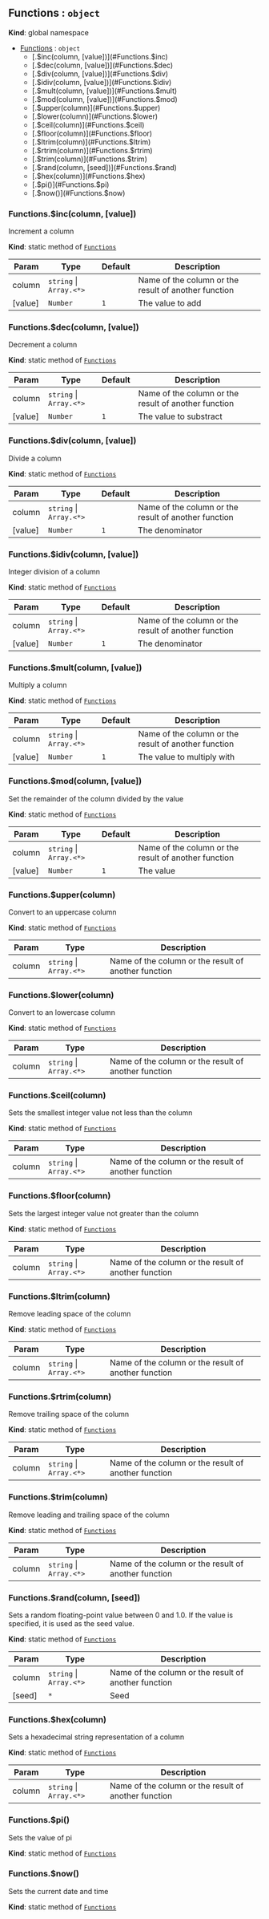 <a name="Functions"></a>
## Functions : <code>object</code>
**Kind**: global namespace  

* [Functions](#Functions) : <code>object</code>
  * [.$inc(column, [value])](#Functions.$inc)
  * [.$dec(column, [value])](#Functions.$dec)
  * [.$div(column, [value])](#Functions.$div)
  * [.$idiv(column, [value])](#Functions.$idiv)
  * [.$mult(column, [value])](#Functions.$mult)
  * [.$mod(column, [value])](#Functions.$mod)
  * [.$upper(column)](#Functions.$upper)
  * [.$lower(column)](#Functions.$lower)
  * [.$ceil(column)](#Functions.$ceil)
  * [.$floor(column)](#Functions.$floor)
  * [.$ltrim(column)](#Functions.$ltrim)
  * [.$rtrim(column)](#Functions.$rtrim)
  * [.$trim(column)](#Functions.$trim)
  * [.$rand(column, [seed])](#Functions.$rand)
  * [.$hex(column)](#Functions.$hex)
  * [.$pi()](#Functions.$pi)
  * [.$now()](#Functions.$now)

<a name="Functions.$inc"></a>
### Functions.$inc(column, [value])
Increment a column

**Kind**: static method of <code>[Functions](#Functions)</code>  

| Param | Type | Default | Description |
| --- | --- | --- | --- |
| column | <code>string</code> &#124; <code>Array.&lt;\*&gt;</code> |  | Name of the column or the result of another function |
| [value] | <code>Number</code> | <code>1</code> | The value to add |

<a name="Functions.$dec"></a>
### Functions.$dec(column, [value])
Decrement a column

**Kind**: static method of <code>[Functions](#Functions)</code>  

| Param | Type | Default | Description |
| --- | --- | --- | --- |
| column | <code>string</code> &#124; <code>Array.&lt;\*&gt;</code> |  | Name of the column or the result of another function |
| [value] | <code>Number</code> | <code>1</code> | The value to substract |

<a name="Functions.$div"></a>
### Functions.$div(column, [value])
Divide a column

**Kind**: static method of <code>[Functions](#Functions)</code>  

| Param | Type | Default | Description |
| --- | --- | --- | --- |
| column | <code>string</code> &#124; <code>Array.&lt;\*&gt;</code> |  | Name of the column or the result of another function |
| [value] | <code>Number</code> | <code>1</code> | The denominator |

<a name="Functions.$idiv"></a>
### Functions.$idiv(column, [value])
Integer division of a column

**Kind**: static method of <code>[Functions](#Functions)</code>  

| Param | Type | Default | Description |
| --- | --- | --- | --- |
| column | <code>string</code> &#124; <code>Array.&lt;\*&gt;</code> |  | Name of the column or the result of another function |
| [value] | <code>Number</code> | <code>1</code> | The denominator |

<a name="Functions.$mult"></a>
### Functions.$mult(column, [value])
Multiply a column

**Kind**: static method of <code>[Functions](#Functions)</code>  

| Param | Type | Default | Description |
| --- | --- | --- | --- |
| column | <code>string</code> &#124; <code>Array.&lt;\*&gt;</code> |  | Name of the column or the result of another function |
| [value] | <code>Number</code> | <code>1</code> | The value to multiply with |

<a name="Functions.$mod"></a>
### Functions.$mod(column, [value])
Set the remainder of the column divided by the value

**Kind**: static method of <code>[Functions](#Functions)</code>  

| Param | Type | Default | Description |
| --- | --- | --- | --- |
| column | <code>string</code> &#124; <code>Array.&lt;\*&gt;</code> |  | Name of the column or the result of another function |
| [value] | <code>Number</code> | <code>1</code> | The value |

<a name="Functions.$upper"></a>
### Functions.$upper(column)
Convert to an uppercase column

**Kind**: static method of <code>[Functions](#Functions)</code>  

| Param | Type | Description |
| --- | --- | --- |
| column | <code>string</code> &#124; <code>Array.&lt;\*&gt;</code> | Name of the column or the result of another function |

<a name="Functions.$lower"></a>
### Functions.$lower(column)
Convert to an lowercase column

**Kind**: static method of <code>[Functions](#Functions)</code>  

| Param | Type | Description |
| --- | --- | --- |
| column | <code>string</code> &#124; <code>Array.&lt;\*&gt;</code> | Name of the column or the result of another function |

<a name="Functions.$ceil"></a>
### Functions.$ceil(column)
Sets the smallest integer value not less than the column

**Kind**: static method of <code>[Functions](#Functions)</code>  

| Param | Type | Description |
| --- | --- | --- |
| column | <code>string</code> &#124; <code>Array.&lt;\*&gt;</code> | Name of the column or the result of another function |

<a name="Functions.$floor"></a>
### Functions.$floor(column)
Sets the largest integer value not greater than the column

**Kind**: static method of <code>[Functions](#Functions)</code>  

| Param | Type | Description |
| --- | --- | --- |
| column | <code>string</code> &#124; <code>Array.&lt;\*&gt;</code> | Name of the column or the result of another function |

<a name="Functions.$ltrim"></a>
### Functions.$ltrim(column)
Remove leading space of the column

**Kind**: static method of <code>[Functions](#Functions)</code>  

| Param | Type | Description |
| --- | --- | --- |
| column | <code>string</code> &#124; <code>Array.&lt;\*&gt;</code> | Name of the column or the result of another function |

<a name="Functions.$rtrim"></a>
### Functions.$rtrim(column)
Remove trailing space of the column

**Kind**: static method of <code>[Functions](#Functions)</code>  

| Param | Type | Description |
| --- | --- | --- |
| column | <code>string</code> &#124; <code>Array.&lt;\*&gt;</code> | Name of the column or the result of another function |

<a name="Functions.$trim"></a>
### Functions.$trim(column)
Remove leading and trailing space of the column

**Kind**: static method of <code>[Functions](#Functions)</code>  

| Param | Type | Description |
| --- | --- | --- |
| column | <code>string</code> &#124; <code>Array.&lt;\*&gt;</code> | Name of the column or the result of another function |

<a name="Functions.$rand"></a>
### Functions.$rand(column, [seed])
Sets a random floating-point value between 0 and 1.0.
If the value is specified, it is used as the seed value.

**Kind**: static method of <code>[Functions](#Functions)</code>  

| Param | Type | Description |
| --- | --- | --- |
| column | <code>string</code> &#124; <code>Array.&lt;\*&gt;</code> | Name of the column or the result of another function |
| [seed] | <code>\*</code> | Seed |

<a name="Functions.$hex"></a>
### Functions.$hex(column)
Sets a hexadecimal string representation of a column

**Kind**: static method of <code>[Functions](#Functions)</code>  

| Param | Type | Description |
| --- | --- | --- |
| column | <code>string</code> &#124; <code>Array.&lt;\*&gt;</code> | Name of the column or the result of another function |

<a name="Functions.$pi"></a>
### Functions.$pi()
Sets the value of pi

**Kind**: static method of <code>[Functions](#Functions)</code>  
<a name="Functions.$now"></a>
### Functions.$now()
Sets the current date and time

**Kind**: static method of <code>[Functions](#Functions)</code>  
